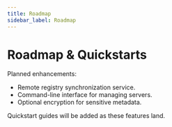 ```yaml
---
title: Roadmap
sidebar_label: Roadmap
---
```


# Roadmap & Quickstarts

Planned enhancements:

- Remote registry synchronization service.
- Command-line interface for managing servers.
- Optional encryption for sensitive metadata.

Quickstart guides will be added as these features land.
